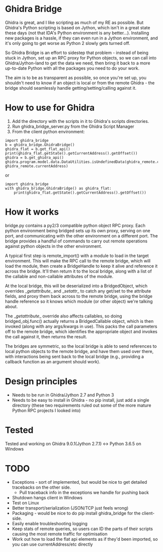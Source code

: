 Ghidra Bridge
=====================
Ghidra is great, and I like scripting as much of my RE as possible. But Ghidra's Python scripting is based on Jython, which isn't in a great state these days (not that IDA's Python environment is any better...). Installing new packages is a hassle, if they can even run in a Jython environment, and it's only going to get worse as Python 2 slowly gets turned off.

So Ghidra Bridge is an effort to sidestep that problem - instead of being stuck in Jython, set up an RPC proxy for Python objects, so we can call into Ghidra/Jython-land to get the data we need, then bring it back to a more up-to-date Python with all the packages you need to do your work. 

The aim is to be as transparent as possible, so once you're set up, you shouldn't need to know if an object is local or from the remote Ghidra - the bridge should seamlessly handle getting/setting/calling against it.

How to use for Ghidra
======================

1. Add the directory with the scripts in it to Ghidra's scripts directories.
2. Run ghidra_bridge_server.py from the Ghidra Script Manager
3. From the client python environment:
```
import ghidra_bridge
b = ghidra_bridge.GhidraBridge()
ghidra_flat = b.get_flat_api()
print(ghidra_flat.getState().getCurrentAddress().getOffset())
ghidra = b.get_ghidra_api()
ghidra.program.model.data.DataUtilities.isUndefinedData(ghidra_remote.currentProgram, ghidra_remote.currentAddress)
```

or

```
import ghidra_bridge
with ghidra_bridge.GhidraBridge() as ghidra_flat:
    print(ghidra_flat.getState().getCurrentAddress().getOffset())
```

How it works
=====================
bridge.py contains a py2/3 compatible python object RPC proxy. Each python environment being bridged sets up its own proxy, serving on one port, and communicating with the other environment on a different port. The bridge provides a handful of commands to carry out remote operations against python objects in the other environment.

A typical first step is remote_import() with a module to load in the target environment. This will make the RPC call to the remote bridge, which will load the module, then create a BridgeHandle to keep it alive and reference it across the bridge. It'll then return it to the local bridge, along with a list of the callable and non-callable attributes of the module.

At the local bridge, this will be deserialized into a BridgedObject, which overrides \__getattribute__ and \__setattr__ to catch any get/set to the attribute fields, and proxy them back across to the remote bridge, using the bridge handle reference so it knows which module (or other object) we're talking about.

The \__getattribute__ override also affects callables, so doing bridged_obj.func() actually returns a BridgedCallable object, which is then invoked (along with any args/kwargs in use). This packs the call parameters off to the remote bridge, which identifies the appropriate object and invokes the call against it, then returns the result.

The bridges are symmetric, so the local bridge is able to send references to local python objects to the remote bridge, and have them used over there, with interactions being sent back to the local bridge (e.g., providing a callback function as an argument should work).

Design principles
=====================
* Needs to be run in Ghidra/Jython 2.7 and Python 3
* Needs to be easy to install in Ghidra - no pip install, just add a single directory 
(these two requirements ruled out some of the more mature Python RPC projects I looked into)

Tested
=====================
Tested and working on Ghidra 9.0.1(Jython 2.7.1) <-> Python 3.6.5 on Windows

TODO
=====================
* Exceptions - sort of implemented, but would be nice to get detailed tracebacks on the other side.
    * Pull traceback info in the exceptions we handle for pushing back
* Shutdown hangs client in Windows
* Test on Linux
* Better transport/serialization (JSON/TCP just feels wrong)
* Packaging - would be nice to do pip install ghidra_bridge for the client-side.
* Easily enable troubleshooting logging
* Keep stats of remote queries, so users can ID the parts of their scripts causing the most remote traffic for optimisation
* Work out how to load the flat api elements as if they'd been imported, so you can use currentAddress/etc directly